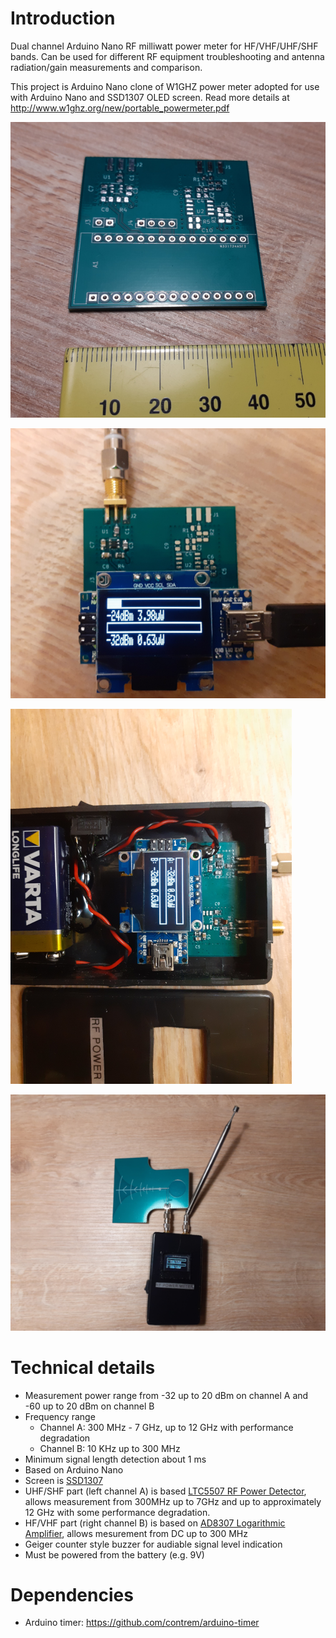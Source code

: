 # Introduction
Dual channel Arduino Nano RF milliwatt power meter for HF/VHF/UHF/SHF bands. Can be used for different RF equipment troubleshooting and antenna radiation/gain measurements and comparison.

This project is Arduino Nano clone of W1GHZ power meter adopted for use with Arduino Nano and SSD1307 OLED screen. Read more details at http://www.w1ghz.org/new/portable_powermeter.pdf

![alt text](images/board.png)

![alt text](images/device.png)

![alt text](images/complete.png)

![alt text](images/devantennas.png)

# Technical details
- Measurement power range from -32 up to 20 dBm on channel A and -60 up to 20 dBm on channel B
- Frequency range
  - Channel A: 300 MHz - 7 GHz, up to 12 GHz with performance degradation
  - Channel B: 10 KHz up to 300 MHz
- Minimum signal length detection about 1 ms
- Based on Arduino Nano
- Screen is [SSD1307](https://cdn-shop.adafruit.com/datasheets/SSD1306.pdf)
- UHF/SHF part (left channel A) is based [LTC5507 RF Power Detector](https://www.analog.com/media/en/technical-documentation/data-sheets/5508fa.pdf), allows measurement from 300MHz up to 7GHz and up to approximately 12 GHz with some performance degradation.
- HF/VHF part (right channel B) is based on [AD8307 Logarithmic Amplifier](https://www.analog.com/media/en/technical-documentation/data-sheets/AD8307.pdf), allows mesurement from DC up to 300 MHz
- Geiger counter style buzzer for audiable signal level indication
- Must be powered from the battery (e.g. 9V)

# Dependencies
- Arduino timer: https://github.com/contrem/arduino-timer
